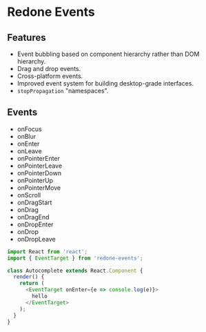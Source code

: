 # Redone Events

## Features
* Event bubbling based on component hierarchy rather than DOM hierarchy.
* Drag and drop events.
* Cross-platform events.
* Improved event system for building desktop-grade interfaces.
* `stopPropagation` "namespaces".

## Events
* onFocus
* onBlur
* onEnter
* onLeave
* onPointerEnter
* onPointerLeave
* onPointerDown
* onPointerUp
* onPointerMove
* onScroll
* onDragStart
* onDrag
* onDragEnd
* onDropEnter
* onDrop
* onDropLeave

```js
import React from 'react';
import { EventTarget } from 'redone-events';

class Autocomplete extends React.Component {
  render() {
    return (
      <EventTarget onEnter={e => console.log(e)}>
        hello
      </EventTarget>
    );
  }
}
```
